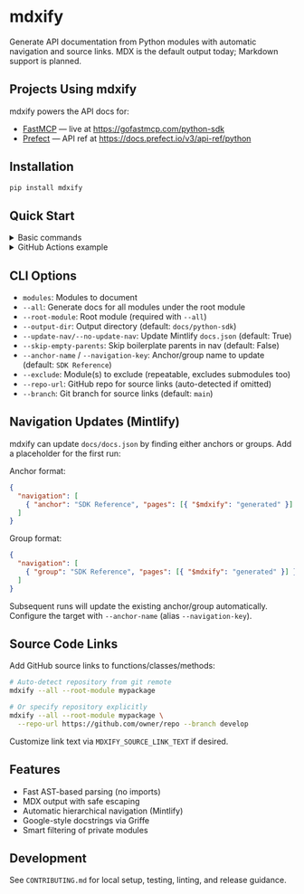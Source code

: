 # mdxify

Generate API documentation from Python modules with automatic navigation and source links. MDX is the default output today; Markdown support is planned.

## Projects Using mdxify

mdxify powers the API docs for:

- [FastMCP](https://github.com/jlowin/fastmcp) — live at https://gofastmcp.com/python-sdk
- [Prefect](https://github.com/PrefectHQ/prefect) — API ref at https://docs.prefect.io/v3/api-ref/python

## Installation

```bash
pip install mdxify
```

## Quick Start

<details>
<summary>Basic commands</summary>

Generate docs for all modules in a package:

```bash
mdxify --all --root-module mypackage --output-dir docs/python-sdk
```

Generate docs for specific modules:

```bash
mdxify mypackage.core mypackage.utils --output-dir docs/python-sdk
```

Exclude internal modules:

```bash
mdxify --all --root-module mypackage \
  --exclude mypackage.internal --exclude mypackage.tests
```

</details>

<details>
<summary>GitHub Actions example</summary>

Create `.github/workflows/docs.yml`:

```yaml
name: Generate API Docs

on:
  push:
    branches: [main]
    paths:
      - 'src/**/*.py'
      - 'pyproject.toml'

jobs:
  generate-docs:
    runs-on: ubuntu-latest
    steps:
      - uses: actions/checkout@v4
      - name: Install uv
        uses: astral-sh/setup-uv@v5
      - name: Generate API documentation
        run: uvx mdxify --all --root-module mypackage --output-dir docs/python-sdk
      - name: Commit changes
        uses: stefanzweifel/git-auto-commit-action@v4
        with:
          commit_message: 'docs: update API reference [skip ci]'
          file_pattern: 'docs/python-sdk/**/*.mdx'
```

</details>

## CLI Options

- `modules`: Modules to document
- `--all`: Generate docs for all modules under the root module
- `--root-module`: Root module (required with `--all`)
- `--output-dir`: Output directory (default: `docs/python-sdk`)
- `--update-nav/--no-update-nav`: Update Mintlify `docs.json` (default: True)
- `--skip-empty-parents`: Skip boilerplate parents in nav (default: False)
- `--anchor-name` / `--navigation-key`: Anchor/group name to update (default: `SDK Reference`)
- `--exclude`: Module(s) to exclude (repeatable, excludes submodules too)
- `--repo-url`: GitHub repo for source links (auto-detected if omitted)
- `--branch`: Git branch for source links (default: `main`)

## Navigation Updates (Mintlify)

mdxify can update `docs/docs.json` by finding either anchors or groups. Add a placeholder for the first run:

Anchor format:

```json
{
  "navigation": [
    { "anchor": "SDK Reference", "pages": [{ "$mdxify": "generated" }] }
  ]
}
```

Group format:

```json
{
  "navigation": [
    { "group": "SDK Reference", "pages": [{ "$mdxify": "generated" }] }
  ]
}
```

Subsequent runs will update the existing anchor/group automatically. Configure the target with `--anchor-name` (alias `--navigation-key`).

## Source Code Links

Add GitHub source links to functions/classes/methods:

```bash
# Auto-detect repository from git remote
mdxify --all --root-module mypackage

# Or specify repository explicitly
mdxify --all --root-module mypackage \
  --repo-url https://github.com/owner/repo --branch develop
```

Customize link text via `MDXIFY_SOURCE_LINK_TEXT` if desired.

## Features

- Fast AST-based parsing (no imports)
- MDX output with safe escaping
- Automatic hierarchical navigation (Mintlify)
- Google-style docstrings via Griffe
- Smart filtering of private modules

## Development

See `CONTRIBUTING.md` for local setup, testing, linting, and release guidance.
